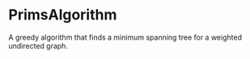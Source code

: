 # PrimsAlgorithm
A greedy algorithm that finds a minimum spanning tree for a weighted undirected graph.
